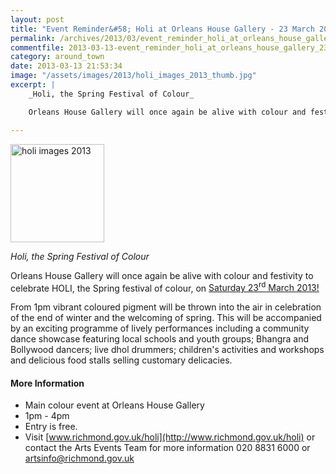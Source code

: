 ```yaml
---
layout: post
title: "Event Reminder&#58; Holi at Orleans House Gallery - 23 March 2013"
permalink: /archives/2013/03/event_reminder_holi_at_orleans_house_gallery_23_ma.html
commentfile: 2013-03-13-event_reminder_holi_at_orleans_house_gallery_23_ma
category: around_town
date: 2013-03-13 21:53:34
image: "/assets/images/2013/holi_images_2013_thumb.jpg"
excerpt: |
    _Holi, the Spring Festival of Colour_

    Orleans House Gallery will once again be alive with colour and festivity to celebrate HOLI, the Spring festival of colour, on <a href="https://stmargarets.london/event/fair/200705143807">Saturday 23<sup>rd</sup> March 2013!</a>

---
```


<a href="/assets/images/2013/holi_images_2013.jpg" title="See larger version of - holi images 2013"><img src="/assets/images/2013/holi_images_2013_thumb.jpg" width="150" height="157" alt="holi images 2013" class="photo right" /></a>

*Holi, the Spring Festival of Colour*

Orleans House Gallery will once again be alive with colour and festivity to celebrate HOLI, the Spring festival of colour, on [Saturday 23<sup>rd</sup> March 2013!](/event/fair/200705143807)

From 1pm vibrant coloured pigment will be thrown into the air in celebration of the end of winter and the welcoming of spring. This will be accompanied by an exciting programme of lively performances including a community dance showcase featuring local schools and youth groups; Bhangra and Bollywood dancers; live dhol drummers; children's activities and workshops and delicious food stalls selling customary delicacies.

#### More Information

-   Main colour event at Orleans House Gallery
-   1pm - 4pm
-   Entry is free.
-   Visit [www.richmond.gov.uk/holi](http://www.richmond.gov.uk/holi) or contact the Arts Events Team for more information 020 8831 6000 or <artsinfo@richmond.gov.uk>
